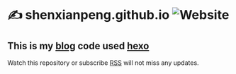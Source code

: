 # ✍️ shenxianpeng.github.io ![Website](https://img.shields.io/website?url=https%3A%2F%2Fshenxianpeng.github.io%2F)

## This is my [blog](https://shenxianpeng.github.io/) code used [hexo](https://hexo.io) 

Watch this repository or subscribe [RSS](https://shenxianpeng.github.io/atom.xml) will not miss any updates.

